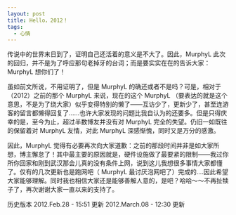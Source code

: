```yaml
---
layout: post
title: Hello，2012！
tags:
  - 心情
---
```

传说中的世界末日到了，证明自己还活着的意义是不大了。因此，MurphyL 此次的回归，并不是为了呼应那句老掉牙的台词；而是要实实在在的告诉大家：MurphyL 想你们了！

虽如前文所说，不用证明了，但是 MurphyL 的确还或者不是吗？可是，相对于（2012）之前的那个 MurphyL 来说，现在的这个 MurphyL （要表达的就是这个意思，不是为了绕大家）似乎变得特别的懒了——互访少了，更新少了，甚至连游客的留言都懒得回复了......也许大家发现的问题比我自认为的还要多。但是只得庆幸的是，至今为止，超过半数博友并没有对 MurphyL 完全的失望。仍旧一如既往的保留着对 MurphyL 友情，对此 MurphyL 深感惭愧，同时又是万分的感激。

因此，MurphyL 觉得有必要再次向大家道歉：之前的那段时间并非是如大家所想，博主懈怠了！其中最主要的原因就是，硬件设施做了最要紧的限制——我过你所你回家和刚到武汉那会儿真的没有条件上网，说到这儿我想很多事情大家都懂了。仅有的几次更新也是跑网吧（ MurphyL 最讨厌泡网吧了）完成的....因此希望大家能够理解。同时我也相信大家还是能够善解人意的，是吧？哈哈～～不再扯犊子了，再次谢谢大家一直以来的支持了。

历史版本
2012.Feb.28 - 15:51 更新
2012.March.08 - 12:30 更新
